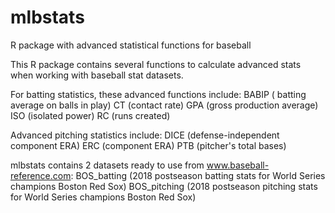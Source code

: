 # mlbstats
R package with advanced statistical functions for baseball

This R package contains several functions to calculate advanced stats when working with baseball stat datasets.

For batting statistics, these advanced functions include: BABIP ( batting average on balls in play) CT (contact rate) GPA (gross production average) ISO (isolated power) RC (runs created)

Advanced pitching statistics include: DICE (defense-independent component ERA) ERC (component ERA) PTB (pitcher's total bases)

mlbstats contains 2 datasets ready to use from www.baseball-reference.com: BOS_batting (2018 postseason batting stats for World Series champions Boston Red Sox) BOS_pitching (2018 postseason pitching stats for World Series champions Boston Red Sox)
